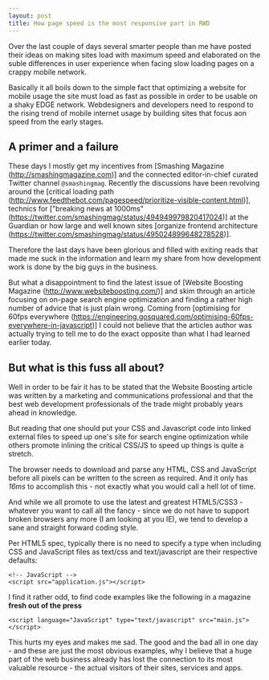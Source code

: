 ```yaml
---
layout: post
title: How page speed is the most responsive part in RWD
---
```


Over the last couple of days several smarter people than me have posted their ideas on making sites load with maximum speed and elaborated on the suble differences in user experience when facing slow loading pages on a crappy mobile network.

Basically it all boils down to the simple fact that optimizing a website for mobile usage the site must load as fast as possible in order to be usable on a shaky EDGE network. Webdesigners and developers need to respond to the rising trend of mobile internet usage by building sites that focus aon speed from the early stages.

## A primer and a failure

These days I mostly get my incentives from [Smashing Magazine (http://smashingmagazine.com)] and the connected editor-in-chief curated Twitter channel `@smashingmag`. Recently the discussions have been revolving around the [critical loading path (http://www.feedthebot.com/pagespeed/prioritize-visible-content.html)], technics for ["breaking news at 1000ms" (https://twitter.com/smashingmag/status/494949979820417024)] at the Guardian or how large and well known sites [organize frontend architecture (https://twitter.com/smashingmag/status/495024899648278528)].

Therefore the last days have been glorious and filled with exiting reads that made me suck in the information and learn my share from how development work is done by the big guys in the business.

But what a disappointment to find the latest issue of [Website Boosting Magazine (http://www.websiteboosting.com/)] and skim through an article focusing on on-page search engine optimization and finding a rather high number of advice that is just plain wrong. Coming from [optimising for 60fps everywhere (https://engineering.gosquared.com/optimising-60fps-everywhere-in-javascript)] I could not believe that the articles author was actually trying to tell me to do the exact opposite than what I had learned earlier today.

## But what is this fuss all about?

Well in order to be fair it has to be stated that the Website Boosting article was written by a marketing and communications professional and that the best web development professionals of the trade might probably years ahead in knowledge.

But reading that one should put your CSS and Javascript code into linked external files to speed up one's site for search engine optimization while others promote inlining the critical CSS/JS to speed up things is quite a stretch.

The browser needs to download and parse any HTML, CSS and JavaScript before all pixels can be written to the screen as required. And it only has *16ms* to accomplish this - not exactly what you would call a hell lot of time.

And while we all promote to use the latest and greatest HTML5/CSS3  - whatever you want to call all the fancy - since we do not have to support broken browsers any more (I am looking at you IE), we tend to develop a sane and straight forward coding style.

Per HTML5 spec, typically there is no need to specify a type when including CSS and JavaScript files as text/css and text/javascript are their respective defaults:

    <!-- JavaScript -->
    <script src="application.js"></script>


I find it rather odd, to find code examples like the following in a magazine **fresh out of the press**

    <script language="JavaScript" type="text/javascript" src="main.js"></script>


This hurts my eyes and makes me sad. The good and the bad all in one day - and these are just the most obvious examples, why I believe that a huge part of the web business already has lost the connection to its most valuable resource - the actual visitors of their sites, services and apps.


